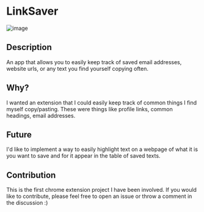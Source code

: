 # LinkSaver

![image](https://user-images.githubusercontent.com/59655536/138779793-1ae3bac8-dd10-4bad-887a-e3882d9494fe.png)

## Description
An app that allows you to easily keep track of saved email addresses, website urls, or any text you find yourself copying often.

## Why?
I wanted an extension that I could easily keep track of common things I find myself copy/pasting. These were things like profile links, common headings, email addresses. 

## Future
I'd like to implement a way to easily highlight text on a webpage of what it is you want to save and for it appear in the table of saved texts.

## Contribution
This is the first chrome extension project I have been involved. If you would like to contribute, please feel free to open an issue or throw a comment in the discussion :)
